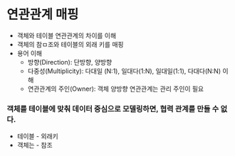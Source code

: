 # 연관관계 매핑

- 객체와 테이블 연관관계의 차이를 이해
- 객체의 참ㅁ조와 테이블의 외래 키를 매핑
- 용어 이해
    - 방향(Direction): 단방향, 양방향
    - 다중성(Multiplicity): 다대일 (N:1), 일대다(1:N), 일대일(1:1), 다대다(N:N) 이해
    - 연관관계의 주인(Owner): 객체 양방향 연관관계는 관리 주인이 필요

### 객체를 테이블에 맞춰 데이터 중심으로 모델링하면, 협력 관계를 만들 수 없다.

- 테이블 - 외래키
- 객체는 - 참조
